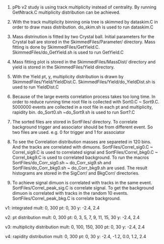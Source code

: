 1. pPb v2 study is using track multiplicity instead of centrality.
	By running GetNtrack.C multiplicity distribution can be achieved.

2. With the track multiplicity binning onia tree is skimmed by dataskim.C in order to draw mass distribution. do_skim.sh is used to run dataskim.C

3. Mass distrinution is fitted by two Crystal ball. Initial parameters for the Crystal ball are stored in the SkimmedFiles/Parameter/ directory. Mass fitting is done by SkimmedFiles/GetYield.C. SkimmedFiles/do_GetYield.sh is used to run GetYield.C

4. Mass fitting plot is stored in the SkimmedFiles/MassDist/ directory and yield is stored in the SkimmedFiles/Yield directory.

5. With the Yield pt, y, multiplicity distribution is drawn by SkimmedFiles/Yield/YieldDist.C. SkimmedFiles/Yield/do_YieldDist.sh is used to run YieldDist.C 

6. Because of the large events correlation process takes too long time. In order to reduce running time root file is collected with Sort0.C ~ Sort9.C. 5000000 events are collected in a root file in each pt and multiplicity, rapidity bin. do_Sort0.sh ~do_Sort9.sh is used to run Sort?.C

7. The sorted files are stored in SortFiles/ directory. To correlate background trigger and associator should be from different event. So two files are used. e.g. 0 for trigger and 1 for associator

8. To see the Correlation distribution masses are separeted in 120 bins. And the tracks are correlated with dimuons. SortFiles/Correl_sig0.C ~ Correl_sig9.C is used to correlated signal and SortFiles/Correl_bkg0.C ~ Correl_bkg9.C is used to correlated background. To run the macros SortFiles/do_Corr_sig0.sh ~ do_Corr_sig9.sh and SortFiles/do_Corr_bkg0.sh ~ do_Corr_bkg9.sh are used. The result histograms are stored in the SigCorr/ and BkgCorr/ directories.

9. To achieve signal dimuon is correlated with tracks in the same event. SortFiles/Correl_peak_sig.C is correlate signal. To get the background dimuon is correlated with tracks in the random 10 events. SortFiles/Correl_peak_bkg.C is correlate background.

v1: integrated
mult: 0, 300
pt: 0, 30
y: -2.4, 2.4

v2: pt distribution
mult: 0, 300
pt: 0, 3, 5, 7, 9, 11, 15, 30
y: -2.4, 2.4

v3: multiplicity distribution
mult: 0, 100, 150, 300
pt: 0, 30
y: -2.4, 2.4

v4: rapidity distribution
mult: 0, 300
pt: 0, 30
y: -2.4, -1.2, 0.0, 1.2, 2.4
